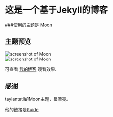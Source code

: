 # 这是一个基于Jekyll的博客 


###使用的主题是 [Moon](https://neocou.github.io/)



## 主题预览

![screenshot of Moon](https://cloud.githubusercontent.com/assets/754514/14509720/61c61058-01d6-11e6-93ab-0918515ecd56.png)    
![screenshot of Moon](https://cloud.githubusercontent.com/assets/754514/14509716/61ac6c8e-01d6-11e6-879f-8308883de790.png)

可查看  [我的博客](https://neocou.github.io) 观看效果.

## 感谢

taylantatli的Moon主题，很漂亮。

他的链接是[Guide](https://taylantatli.github.io/Moon/moon-theme/)
